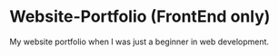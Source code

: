 # Website-Portfolio (FrontEnd only)
My website portfolio when I was just a beginner in web development.
